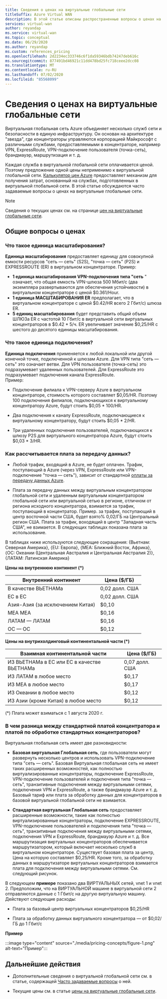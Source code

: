 ```yaml
---
title: Сведения о ценах на виртуальные глобальные сети
titleSuffix: Azure Virtual WAN
description: В этой статье описаны распространенные вопросы о ценах на виртуальные глобальные сети
services: virtual-wan
author: reyandap
ms.service: virtual-wan
ms.topic: conceptual
ms.date: 06/29/2020
ms.author: reyandap
ms.custom: references_pricing
ms.openlocfilehash: 2d2234ec333746c6f1da59346bdb74247deb616c
ms.sourcegitcommit: 877491bd46921c11dd478bd25fc718ceee2dcc08
ms.translationtype: MT
ms.contentlocale: ru-RU
ms.lasthandoff: 07/02/2020
ms.locfileid: "85568099"
---
```

# <a name="about-virtual-wan-pricing"></a>Сведения о ценах на виртуальные глобальные сети

Виртуальная глобальная сеть Azure объединяет несколько служб сети и безопасности в единую инфраструктуру. Он основан на архитектуре "звезда", где концентраторы управляются корпорацией Майкрософт с различными службами, предоставляемыми в концентраторе, например VPN, ExpressRoute, VPN-подключение пользователя (точка-сеть), брандмауэр, маршрутизация и т. д.

Каждая служба в виртуальной глобальной сети оплачивается ценой. Поэтому предложение одной цены неприменимо к виртуальной глобальной сети. [Калькулятор цен Azure](https://azure.microsoft.com/pricing/calculator/) предоставляет механизм для получения затрат, основанный на службах, подготовленных в виртуальной глобальной сети. В этой статье обсуждаются часто задаваемые вопросы о ценах на виртуальные глобальные сети.

>[!NOTE]
>Сведения о текущих ценах см. на странице [цен на виртуальные глобальные сети](https://azure.microsoft.com/pricing/details/virtual-wan/).
>

## <a name="common-pricing-questions"></a><a name="questions"></a>Общие вопросы о ценах

### <a name="what-is-a-scale-unit"></a><a name="scale-unit"></a>Что такое единица масштабирования?

**Единица масштабирования** предоставляет единицу для совокупной емкости ресурсов "сеть — сеть" (S2S), "точка — сеть" (P2S) и EXPRESSROUTE (ER) в виртуальном концентраторе. Пример:

* **1 единица масштабирования VPN-подключения типа "сеть** " означает, что общая емкость VPN-шлюза 500 Мбит/с (два экземпляра развертываются для обеспечения устойчивости) в виртуальном концентраторе с ценой $0.361/Hour.
* **1 единица МАСШТАБИРОВАНИЯ ER** предполагает, что в виртуальном концентраторе с ценой $0.42/HR всего 2 Гбит/с) шлюза ER.
* **5 единиц масштабирования** будет представить общий объем ШЛЮЗа ER с частотой 10 Гбит/с в виртуальной сети виртуальных концентраторов в $0.42 * 5/ч. ER увеличивает значение $0,25/HR с шестого до десятого единицы масштабирования.

### <a name="what-is-a-connection-unit"></a><a name="connection-unit"></a>Что такое единица подключения?

**Единица подключения** применяется к любой локальной или другой конечной точке, подключенной к шлюзам Azure. Для VPN типа "сеть — сеть" это означает ветви. Для VPN пользователя (точка-сеть) это подразумевает удаленных пользователей. Для ExpressRoute это подразумевает подключения канала ExpressRoute.<br>Пример:

* Подключение филиала к VPN-серверу Azure в виртуальном концентраторе, стоимость которого составляет $0,05/HR. Поэтому 100 подключения филиалов, подключающихся к виртуальному концентратору Azure, будут стоить $0,05 * 100/HR.

* Два подключения к каналу ExpressRoute, подключающиеся к виртуальному концентратору, будут стоить $0,05 * 2/HR.

* Три удаленных подключения пользователей, подключающихся к шлюзу P2S для виртуального концентратора Azure, будут стоить $0,03 * 3/HR.

### <a name="how-are-data-transfer-charges-calculated"></a><a name="data-transfer"></a>Как рассчитывается плата за передачу данных?

* Любой трафик, входящий в Azure, не будет оплачен. Трафик, поступающий в Azure (через VPN, ExpressRoute или VPN-подключение "точка — сеть"), зависит от стандартной [оплаты за передачу данных Azure](https://azure.microsoft.com/pricing/details/bandwidth/).

* Плата за передачу данных между виртуальным концентратором глобальной сети и удаленным виртуальным концентратором глобальной сети или виртуальной сетью в регионе, отличном от региона исходного концентратора, взимается за трафик, поступающий в концентратор. Пример. за трафик, поступающий в центр восточной части США, будет взято% 0,02/ГБ на Центральный регион США. Плата за трафик, воходящий в центр "Западная часть США", не взимается. В следующих таблицах показана плата за использование.

В таблицах ниже используются следующие сокращения: {Вьетнам: Северная Америка}, {EU: Европа}, {MEA: Ближний Восток, Африка}, {OC: Океании (Центральная Австралия и Центральная Австралия 2)}, {ЛАТАМ: Латинская Америка} 

**Цены на внутреннюю континент (*)**

| Внутренний континент| Цена ($/ГБ)|
|---|---|
| В качестве ВЬЕТНАМа|0,02 долл. США |
| ЕС в ЕС |0,02 долл. США |
| Азия-Азия (за исключением Китая)|$0,10 |
| MEA MEA|$0,16 |
| ЛАТАМ — ЛАТАМ |$0,16 |
| OC — OC|$0,12 |

**Цены на внутрихолдинговый континентальной части (*)**

| Взаимная континентальной части| Цена ($/ГБ)|
|---|---|
| ИЗ ВЬЕТНАМа в ЕС или ЕС в качестве ВЬЕТНАМа |0,07 долл. США |
| ИЗ ЛАТАМ в любое место |$0,17 |
| ИЗ MEA в любое место |$0,17 |
| ИЗ Океании в любое место |$0,12 |
| ИЗ Азии (кроме Китая) в любое место |$0,12 |

(*) Плата может взиматься с 1 августа 2020 г.

### <a name="what-is-the-difference-between-a-standard-hub-fee-and-a-standard-hub-processing-fee"></a><a name="fee"></a>В чем разница между стандартной платой концентратора и платой по обработке стандартных концентраторов?

Виртуальная глобальная сеть имеет две разновидности:

* **Базовая виртуальная Глобальная сеть**, где пользователи могут развернуть несколько центров и использовать VPN-подключение типа "сеть — сеть". Базовая Виртуальная глобальная сеть не имеет таких расширенных возможностей, как полностью виртуализированные концентраторы, подключение ExpressRoute, VPN-подключение пользователей и подключения типа "точка — сеть", транзитивные подключения между виртуальными сетями, подключения VPN и ExpressRoute, а также брандмауэр Azure и т. д. Базовый тариф или плата за обработку данных для концентраторов в базовой виртуальной глобальной сети не взимается.

* **Стандартная виртуальная Глобальная сеть** предоставляет расширенные возможности, такие как полностью виртуализированные концентраторы, подключение EXPRESSROUTE, VPN-подключение пользователей и подключения типа "точка — сеть", транзитивные подключения между виртуальными сетями, подключения VPN и ExpressRoute, брандмауэр Azure и т. д. Все маршрутизация виртуальных концентраторов обеспечивается маршрутизатором, который включает несколько служб в виртуальном концентраторе. Существует базовая плата за центр, Цена на которую составляет $0,25/HR. Кроме того, за обработку данных в маршрутизаторе виртуальных концентраторов взимается плата для подключения между виртуальными сетями. См. следующий рисунок.

 В следующем **примере** показано два ВИРТУАЛЬНЫХ сетей, vnet 1 и vnet 2. Предположим, что на ВИРТУАЛЬНОЙ машине в виртуальной сети 2 отправляются данные с 1 Гбит/с на другую виртуальную машину. Действуют следующие расходы:

* Плата за базовый центр виртуальных концентраторов $0,25/HR

* Плата за обработку данных виртуального концентратора — от $0,02/ГБ до 1 Гбит/с

**Пример**

   :::image type="content" source="./media/pricing-concepts/figure-1.png" alt-text="Пример":::

## <a name="next-steps"></a>Дальнейшие действия

* Дополнительные сведения о виртуальной глобальной сети см. в статье, содержащей [Часто задаваемые вопросы](virtual-wan-faq.md) о ней.

* Текущие цены см. в статье [цены на виртуальные глобальные сети](https://azure.microsoft.com/pricing/details/virtual-wan/).
